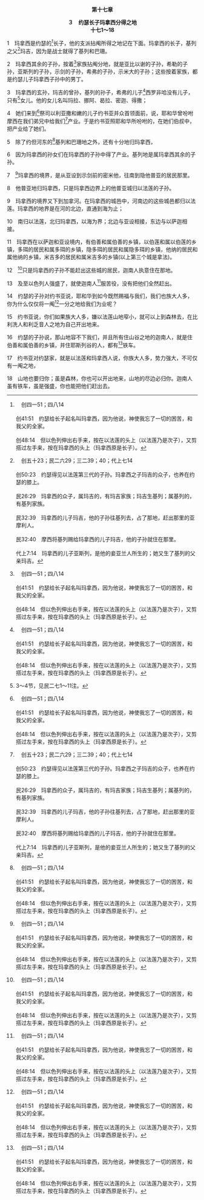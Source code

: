 <p style="text-align:center;font-weight:bold;">第十七章</p>

<p style="text-align:center;font-weight:bold;">３　约瑟长子玛拿西分得之地<br>十七1～18</p>

1　玛拿西是约瑟的[^a]长子，他的支派拈阄所得之地记在下面。玛拿西的长子，基列之父[^b]玛吉，因为是战士就得了基列和巴珊。

[^a]:　创四一51；四八14<br><br>创41:51　约瑟给长子起名叫玛拿西，因为他说，神使我忘了一切的困苦，和我父的全家。<br><br>创48:14　但以色列伸出右手来，按在以法莲的头上（以法莲乃是次子），又剪搭过左手来，按在玛拿西的头上（玛拿西原是长子）。

[^b]:　创五十23；民二六29；三二39；40；代上七14<br><br>创50:23　约瑟得见以法莲第三代的子孙。玛拿西之子玛吉的众子，也养在约瑟的膝上。<br><br>民26:29　玛拿西的众子，属玛吉的，有玛吉家族；玛吉生基列；属基列的，有基列家族。<br><br>民32:39　玛拿西的儿子玛吉，他的子孙往基列去，占了那地，赶出那里的亚摩利人。<br><br>民32:40　摩西将基列赐给玛拿西的儿子玛吉，他的子孙就住在那里。<br><br>代上7:14　玛拿西的儿子亚斯列，是他的妾亚兰人所生的；她又生了基列的父亲玛吉。

2　玛拿西其余的子孙，按着[^a]家族拈阄分地，就是亚比以谢的子孙，希勒的子孙，亚斯列的子孙，示剑的子孙，希弗的子孙，示米大的子孙；这些按着家族，都是约瑟儿子玛拿西子孙中的男丁。

[^a]:　参民二六29～32<br><br>民26:29　玛拿西的众子，属玛吉的，有玛吉家族；玛吉生基列；属基列的，有基列家族。<br><br>民26:30　基列的众子，属伊以谢的，有伊以谢家族；属希勒的，有希勒家族；<br><br>民26:31　属亚斯烈的，有亚斯烈家族；属示剑的，有示剑家族；<br><br>民26:32　属示米大的，有示米大家族；属希弗的，有希弗家族。

3　玛拿西的玄孙，玛吉的曾孙，基列的孙子，希弗的儿子[^a]西罗非哈没有儿子，只有[^1]女儿。他的女儿名叫玛拉、挪阿、曷拉、密迦、得撒；

[^1]:3～4节，见民二七1～11注。

[^a]:　民二六33；二七1；三六2；10～11<br><br>民26:33　希弗的儿子西罗非哈没有儿子，只有女儿；西罗非哈女儿的名字是玛拉、挪阿、曷拉、密迦、得撒。<br><br>民27:1　属约瑟儿子玛拿西各家族的，有玛拿西的玄孙，玛吉的曾孙，基列的孙子，希弗的儿子西罗非哈的女儿，名叫玛拉、挪阿、曷拉、密迦、得撒；她们近前来，<br><br>民36:2　耶和华曾吩咐我主拈阄分地给以色列人为业，我主也受了耶和华的吩咐，将我们兄弟西罗非哈的产业分给他的众女儿。<br><br>民36:10　耶和华怎样吩咐摩西，西罗非哈的众女儿就怎样行。<br><br>民36:11　西罗非哈的女儿玛拉、得撒、曷拉、密迦、挪阿都嫁给了她们伯叔的儿子。

4　她们来到[^a]祭司以利亚撒和嫩的儿子约书亚并众首领面前，说，耶和华曾吩咐摩西在我们弟兄中给我们[^b]产业。于是约书亚照耶和华所吩咐的，在她们伯叔中，把产业给了她们。

[^a]:　民三四17；书十四1；二一1<br><br>民34:17　要给你们分地为业之人的名字是：祭司以利亚撒和嫩的儿子约书亚。<br><br>书14:1　以下是以色列人在迦南地所得的产业，就是祭司以利亚撒和嫩的儿子约书亚，并以色列人各支派宗族的首领所分给他们的；<br><br>书21:1　那时，利未人宗族的首领来到祭司以利亚撒和嫩的儿子约书亚，并以色列人各支派宗族的首领面前，

[^b]:　民二七6～8；三六2<br><br>民27:6　耶和华对摩西说，<br><br>民27:7　西罗非哈的女儿说得有理。你一定要在她们父亲的弟兄中，把地业给她们作产业；要将她们父亲的产业归给她们。<br><br>民27:8　你也要对以色列人说，人若死了没有儿子，就要把他的产业归给他的女儿。<br><br>民36:2　耶和华曾吩咐我主拈阄分地给以色列人为业，我主也受了耶和华的吩咐，将我们兄弟西罗非哈的产业分给他的众女儿。

5　除了约但河东的[^a]基列和巴珊地之外，还有十分地归玛拿西，

[^a]:　书十三30～31<br><br>书13:30　他们的境界是从玛哈念起，包括全巴珊，就是巴珊王噩的全国，并在巴珊、睚珥的一切村落，共六十座城；<br><br>书13:31　还有基列的一半，并亚斯他录和以得来，就是属巴珊王噩国的二城，是按着家族给玛拿西的儿子玛吉的子孙，就是给玛吉的一半子孙。

6　因为玛拿西的孙女们在玛拿西的子孙中得了产业。基列地是属玛拿西其余的子孙。

7　[^a]玛拿西的境界，是从亚设到示剑前的密米他，往南到隐他普亚的居民那里。

[^a]:　7～9：书十六6～8<br><br>书16:6　直通到海。北界是密米他，又向东绕到他纳示罗，经过他纳示罗到雅挪哈的东边；<br><br>书16:7　从雅挪哈下到亚他绿，又到拿拉，达到耶利哥，通到约但河；<br><br>书16:8　从他普亚往西，到加拿河，直通到海为止。这就是以法莲子孙支派按着家族所得的地业；

8　他普亚地归玛拿西，只是玛拿西边界上的他普亚城归以法莲的子孙。

9　玛拿西的境界又下到加拿河。在玛拿西的城邑中，河南边的这些城邑都归以法莲。玛拿西的地界是在河的北边，直通到海为止；

10　南归以法莲，北归玛拿西，以海为界；北边与亚设相接，东边与以萨迦相接。

11　玛拿西在以萨迦和亚设境内，有伯善和属伯善的乡镇，以伯莲和属以伯莲的乡镇，多珥的居民和属多珥的乡镇，隐多珥的居民和属隐多珥的乡镇，他纳的居民和属他纳的乡镇，米吉多的居民和属米吉多的乡镇(以上第三个城是拿法)。

12　[^a]只是玛拿西的子孙不能赶出这些城的居民，迦南人执意住在那地。

[^a]:　12～13：士一27～28；参书十五63<br><br>士1:27　玛拿西没有赶出伯善和属伯善乡镇的居民，他纳和属他纳乡镇的居民，多珥和属多珥乡镇的居民，以伯莲和属以伯莲乡镇的居民，米吉多和属米吉多乡镇的居民；迦南人执意住在那地。<br><br>士1:28　及至以色列强盛了，就使迦南人服苦役，只是没有把他们全然赶出。<br><br>书15:63　至于住耶路撒冷的耶布斯人，犹大的子孙不能把他们赶出去，耶布斯人就在耶路撒冷与犹大的子孙同住，直到今日。

13　及至以色列人强盛了，就使迦南人[^a]服苦役，没有把他们全然赶出。

[^a]:　书十六10<br><br>书16:10　他们没有赶出住基色的迦南人；迦南人仍住在以法莲人中间，成为服苦役的人，直到今日。

14　约瑟的子孙对约书亚说，耶和华到如今既然赐福与我们，我们也族大人多，你为什么仅仅将一阄[^a]一分之地给我们为业呢？

[^a]:　参创四八22；书十七17<br><br>创48:22　并且我从前用刀用弓，从亚摩利人手里夺取的那块地，我都赐给你，使你比众弟兄多得一分。<br><br>书17:17　约书亚对约瑟家，就是以法莲和玛拿西人说，你族大人多，势力强大，不可仅有一阄之地，

15　约书亚说，你们如果族大人多，嫌以法莲山地窄小，就可以上到森林去，在比利洗人和利乏音人之地为自己开出地来。

16　约瑟的子孙说，那山地容不下我们，并且所有住山谷之地的迦南人，就是住伯善和属伯善的乡镇，并住耶斯列谷的人，都有[^a]铁车。

[^a]:　书十一6<br><br>书11:6　耶和华对约书亚说，你不要因他们惧怕，因为明日这时，我必将他们交付以色列人全然杀了。你要砍断他们马的蹄筋，用火焚烧他们的战车。

17　约书亚对约瑟家，就是以法莲和玛拿西人说，你族大人多，势力强大，不可仅有一阄之地，

18　山地也要归你；虽是森林，你也可以开出地来，山地的尽边必归你。迦南人虽有铁车，虽是强盛，你也能把他们赶出去。
